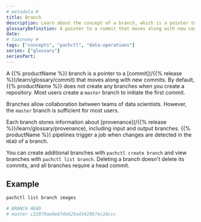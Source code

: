 ```yaml
---
# metadata # 
title: Branch
description: Learn about the concept of a branch, which is a pointer to a commit that moves along with new commits as they are submitted. 
glossaryDefinition: A pointer to a commit that moves along with new commits as they are submitted.
date: 
# taxonomy #
tags: ["concepts", "pachctl", "data-operations"]
series: ["glossary"]
seriesPart:
--- 
```


A {{% productName %}} branch is a pointer to a [commit](/{{% release %}}/learn/glossary/commit) that moves along with new commits. By default, {{% productName %}} does not create any branches when you create a repository. Most users create a `master` branch to initiate the first commit.

Branches allow collaboration between teams of data scientists. However, the `master` branch is sufficient for most users.

Each branch stores information about [provenance](/{{% release %}}/learn/glossary/provenance), including input and output branches. {{% productName %}} pipelines trigger a job when changes are detected in the `HEAD` of a branch.

You can create additional branches with `pachctl create branch` and view branches with `pachctl list branch`. Deleting a branch doesn't delete its commits, and all branches require a head commit.

## Example

```s
pachctl list branch images

# BRANCH HEAD
# master c32879ae0e6f4b629a43429b7ec10ccc
```